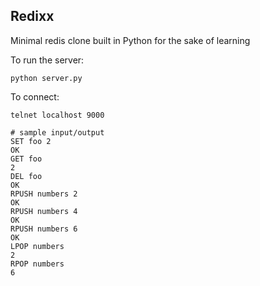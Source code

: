 ## Redixx

Minimal redis clone built in Python for the sake of learning

To run the server:

    python server.py
  
To connect:

    telnet localhost 9000

    # sample input/output
    SET foo 2
    OK
    GET foo
    2
    DEL foo
    OK
    RPUSH numbers 2
    OK
    RPUSH numbers 4
    OK
    RPUSH numbers 6
    OK
    LPOP numbers
    2
    RPOP numbers
    6
  
  
